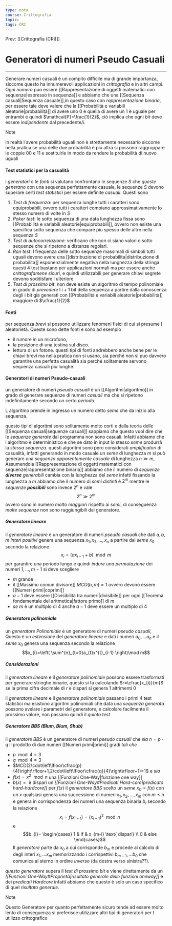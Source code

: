 ```yaml
---
type: nota
course: Crittografia
topic: 
tags: CRI
---
```


Prev: [[Crittografia (CRI)]]

# Generatori di numeri Pseudo Casuali
---
Generare numeri casuali è un compito difficile ma di grande importanza, siccome questo ha innumerevoli applicazioni in _crittografia_ e in altri campi. Ogni _numero_ puo essere [[Rappresentazione di oggetti matematici con sequenze|espresso in sequenza]] e abbiamo che una [[Sequenza casuali|Sequenza casuale]],in questo caso con _rappresentazione binaria_, per essere tale deve valere che la [[Probabilità e variabili aleatorie|probabilità]] di avere uno 0 e quella di avere un 1 è uguale per entrambi e quindi $\mathcal{P}=\frac{1}{2}$, ciò implica che ogni _bit_ deve essere _indipendente_ dal precedente/i.

> [!note]
> in realtà l avere probabilità uguali non è strettamente necessario siccome nella pratica se una delle due probabilità è piu altra si possono raggruppare le coppie $00$ e $11$ e sostituirle in modo da rendere la probabilità di nuovo uguali


#### Test statistici per la casualità
i _generatori_ o le _fonti_ si valutano confrontano le sequenze $S$ che _queste generano_ con una sequenza perfettamente casuale, le sequenze $S$ devono superare certi _test statistici_ per essere definite _casuali_. Questi sono
1. _Test di frequenza_: per sequenza lunghe tutti i caratteri sono equiprobabili, ovvero tutti i caratteri compiano approssimativamente lo stesso numero di volte in $S$
2. _Poker test_: le sotto sequenza di una data lunghezza fissa sono [[Probabilità e variabili aleatorie|equiprobabili]], ovvero non esiste una specifica sotto sequenza che compare piu spesso delle altre nella sequenza $S$
3. _Test di autocorrelazione_: verificano che non ci siano valori o sotto sequenze che si ripetono a distanze regolari. 
4. _Ran test_: l frequenza delle sotto sequenze massimali di simboli tutti uguali devono avere una [[distribuzione di probabilita|distribuzione di probabilita]] esponenzialmente negativa nella lunghezza della stringa 
questi 4 test bastano per applicazioni normali ma per essere anche _crittografamene sicuri_, e quindi utilizzabili per generare chiavi segrete devono soddisfare l ulteriore 
5. _Test di prossimo bit_:  non deve esiste un algoritmo  di tempo polinomiale in grado di _prevedere_ l $i +1$ bit della sequenza a partire dalla conoscenza degli i bit già generati con [[Probabilità e variabili aleatorie|probabilità]] maggiore di $\cfrac{1}{2}$


#### Fonti
per sequenza _brevi_ si possono utilizzare fenomeni fisici di cui si presume l aleatorietà. Queste sono dette fonti e sono ad esempio 
- il rumore in un microfono,
- la posizione di una testina sul disco.
- lettura di un fotone.
questi tipi di fonti andrebbero anche bene per le chiavi brevi ma nella pratica non si usano, sia perché non si puo davvero garantire una perfetta casualità sia perché solitamente servono sequenza casuali piu lunghe.


#### Generatori di numeri Pseudo-casuali
un generatore di numeri _pseudo casuali_ è un [[Algoritmi|algoritmo]] in grado di generare sequenze di numeri _casuali_ ma che si ripetono indefinitamente secondo un certo _periodo_. 

L algoritmo prende in ingresso un numero detto _seme_ che da inizio alla sequenza. 

questo tipi di algoritmi sono solitamente molto corti e dalla teoria delle [[Sequenza casuali|sequenze casuali]] sappiamo che questo vuol dire che le _sequenze generate_ dal programma non sono casuali. Infatti abbiamo che l algoritmo è deterministico e che se dato in input lo stesso _seme_ produrrà la _stessa sequenza_.
questi algoritmi sono pero considerati _amplificatori_ di casualità, infatti generando in modo casuale un _seme_ di lunghezza $m$ si può generare una _sequenza apparentemente casuale_ di lunghezza $n\gg m$, 
Assumendola [[Rappresentazione di oggetti matematici con sequenze|rappresentazione binaria]] abbiamo che il numero di _sequenze **diverse** generabili_ cambia con la lunghezza del _seme_ infatti fissando la lunghezza a $m$ abbiamo che il numero di _semi distinti_ è $2^{m}$ mentre le _sequenze **possibili**_ sono invece  $2^{n}$  e vale $$2^{n}\gg 2^{m}$$ovvero sono in numero _molto maggiori_ rispetto ai _semi_, di conseguenza _molte sequenze_ non sono raggiungibili dal generatore.


##### Generatore lineare
il _generatore lineare_ è un generatore di numeri _pseudo casuali_ che dati $a,b,m$ _interi positivi_ genera una sequenza $x_{1},x_{2},\dots,x_{n}$ a partire dal _seme_ $x_{0}$ secondo la relazione $$x_i = (ax_{i-1} + b)\mod m$$
per garantire una periodo lungo e quindi _indure una permutazione_ dei numeri $1,\dots,m-1$ si deve scegliere 
- $m$ grande
- il [[Massimo comun divisore]] $MCD(b,m)=1$ ovvero devono essere [[Numeri primi|coprimi]] 
- $a-1$ deve essere [[Divisibilità tra numeri|divisibile]] per ogni [[Teorema fondamentale del aritmetica|fattore primo]] di $m$ 
- _se_ $m$ è un multiplo di $4$ anche $a-1$ deve essere un multiplo di $4$ 


##### Generatore polinomiale
un _generatore Polinomiale_ è un generatore di numeri _pseudo casuali_, Questo è un _estensione_ del _generatore lineare_ e dati i numeri $a_{0},\dots a_{n}$ e il _seme_ $x_{0}$  genera una sequenza secondo la relazione  
$$x_{i}=\left( \sum^{n}_{t=0}a_{t}x^{t}_{i-1} \right)\mod m$$


##### Considerazioni
il _generatore lineare_ e il _generatore polinomiale_ possono essere trasformati per generare stringhe binarie, questo si fa calcolando $r=\cfrac{x_{i}}{m}$ se la prima cifra decimale di $r$ è dispari si genera 1 altrimenti 0

il _generatore lineare_ e il _generatore polinomiale_ passano i primi 4 test statistici ma esistono algoritmi polinomiali che data una _sequenza generata_ possono svelare i parametri del generatore, e calcolare facilmente il prossimo valore, non passano quindi il _quinto test_  



##### Generatore BBS  (Blum, Blum, Shub)
il _generatore BBS_ è un generatore di numeri _pseudo casuali_ che 
_sia_ $n =p \cdot q$ il prodotto di due numeri [[Numeri primi|primi]] gradi _tali che_   
- $p \mod 4 =3$  
- $q \mod 4=3$ 
- $MCD(2\cdot\left\lfloor\cfrac{p}{4}\right\rfloor+1,2\cdot\left\lfloor\cfrac{q}{4}\right\rfloor+1)=1$ 
e _sia_
- $f(x)=x^{2}\mod n$  una [[Funzioni One-Way|funzione one way]]  
-  $b(x)= \text{ è dispari}$ un _[[Funzioni One-Way#Predicati Hard-core|predicato hard-hardcore]]_  per $f(x)$
il _generatore BBS_ scelto un _seme_ $x_0= f(x)$ con un $x$  qualsiasi genera una successione di numeri $x_{1},x_{2},\dots,x_{m}$ con $m \leq n$  e genera in corrispondenza dei numeri una sequenza binaria $b_{i}$ secondo la relazione
$$x_{i}=f(x_{i-1})=(x_{i-1})^{2}\mod n$$
e 
$$b_{i}= \begin{cases}
1  &  if & x_{m-i} \text{ dispari} \\
0  & else
\end{cases}$$
Il _generatore_ parte da $x_{0}$ a cui corrisponde $b_{m}$ e procede al calcolo di degli interi $x_{1},\dots x_{m}$ memorizzando i corrispettivi $b_{m-1},\dots b_{0}$ che comunica al sterno in ordine _inverso_ (da destra verso sinistra??).


_questo generatore_  supera il _test di prossimo bit_ e viene direttamente da un  _[[Funzioni One-Way#Proprietà|risultato generale delle funzioni oneway]]_ e dei _predicati Hardcore_ infatti abbiamo che questo è solo un caso specifico di quel _risultato generale_.

> [!note]
> Questo Generatore per quanto perfettamente sicuro tende ad essere molto lento di conseguenza si preferisce utilizzare altri tipi di generatori per l utilizzo crittografico



